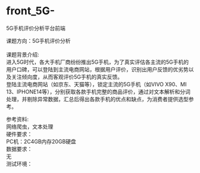# front_5G-
5G手机评价分析平台前端


课题方向：5G手机评价分析<br>
<br>
课题背景介绍:<br>
进入5G时代，各大手机厂商纷纷推出5G手机，为了真实评估各主流的5G手机的用户口碑，可以登陆到主流电商网站，根据用户评价，识别出用户反馈的优劣势以及关注倾向度，从而客观评价5G手机的真实反馈。<br>
登陆主流电商网站（如京东、天猫等），锁定主流的5G手机（如VIVO X90、MI 13、IPHONE14等），分别获取各款手机完整的商品评价，通过对文本解析和分词处理，并剔除异常数据，汇总后得出各款手机的优点和缺点，为消费者提供选型参考。

参考资料: 
<br>
网络爬虫，文本处理
<br>
硬件要求：
<br>
PC机：2C4GB内存20GB硬盘
<br>
数据要求：
<br>
无
<br>
测试环境：
